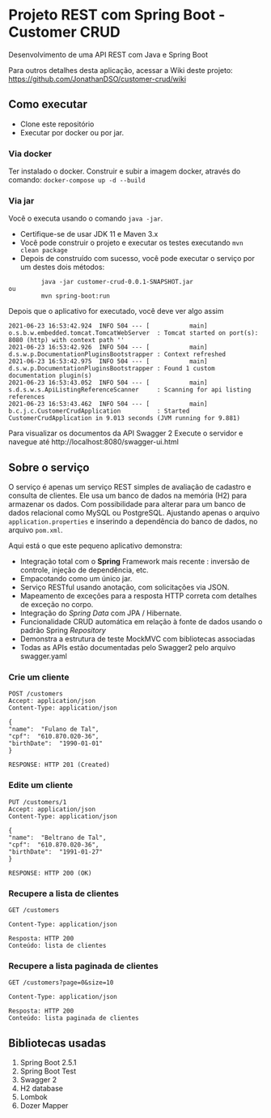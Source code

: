 # Projeto REST com Spring Boot - Customer CRUD

Desenvolvimento de uma API REST com Java e Spring Boot

Para outros detalhes desta aplicação, acessar a Wiki deste projeto:
https://github.com/JonathanDSO/customer-crud/wiki


## Como executar

- Clone este repositório
- Executar por docker ou por jar.

### Via docker

Ter instalado o docker.
Construir e subir a imagem docker, através do comando:
`docker-compose up -d --build`

### Via jar
Você o executa usando o comando `java -jar`.

- Certifique-se de usar JDK 11 e Maven 3.x
- Você pode construir o projeto e executar os testes executando `mvn clean package`
- Depois de construído com sucesso, você pode executar o serviço por um destes dois métodos:

```
         java -jar customer-crud-0.0.1-SNAPSHOT.jar
ou
         mvn spring-boot:run
```

Depois que o aplicativo for executado, você deve ver algo assim

```
2021-06-23 16:53:42.924  INFO 504 --- [           main] o.s.b.w.embedded.tomcat.TomcatWebServer  : Tomcat started on port(s): 8080 (http) with context path ''
2021-06-23 16:53:42.926  INFO 504 --- [           main] d.s.w.p.DocumentationPluginsBootstrapper : Context refreshed
2021-06-23 16:53:42.975  INFO 504 --- [           main] d.s.w.p.DocumentationPluginsBootstrapper : Found 1 custom documentation plugin(s)
2021-06-23 16:53:43.052  INFO 504 --- [           main] s.d.s.w.s.ApiListingReferenceScanner     : Scanning for api listing references
2021-06-23 16:53:43.462  INFO 504 --- [           main] b.c.j.c.CustomerCrudApplication          : Started CustomerCrudApplication in 9.013 seconds (JVM running for 9.881)
```

Para visualizar os documentos da API Swagger 2
Execute o servidor e navegue até http://localhost:8080/swagger-ui.html

## Sobre o serviço

O serviço é apenas um serviço REST simples de avaliação de cadastro e consulta de clientes. Ele usa um banco de dados na memória (H2) para armazenar os dados. Com possibilidade para alterar para um banco de dados relacional como MySQL ou PostgreSQL. Ajustando apenas o arquivo `application.properties` e inserindo a dependência do banco de dados, no arquivo  `pom.xml`.

Aqui está o que este pequeno aplicativo demonstra:

-   Integração total com o **Spring** Framework mais recente : inversão de controle, injeção de dependência, etc.
-   Empacotando como um único jar. 
-   Serviço RESTful usando anotação, com solicitações via JSON.
-   Mapeamento de exceções para a resposta HTTP correta com detalhes de exceção no corpo.
-   Integração do _Spring Data_ com JPA / Hibernate.
-   Funcionalidade CRUD automática em relação à fonte de dados usando o padrão Spring _Repository_
-   Demonstra a estrutura de teste MockMVC com bibliotecas associadas
-   Todas as APIs estão documentadas pelo Swagger2 pelo arquivo swagger.yaml

### Crie um cliente

```
POST /customers
Accept: application/json
Content-Type: application/json

{
"name":  "Fulano de Tal",
"cpf":  "610.870.020-36",
"birthDate":  "1990-01-01"
}

RESPONSE: HTTP 201 (Created)
```

### Edite um cliente

```
PUT /customers/1
Accept: application/json
Content-Type: application/json

{
"name":  "Beltrano de Tal",
"cpf":  "610.870.020-36",
"birthDate":  "1991-01-27"
}

RESPONSE: HTTP 200 (OK)
```

### Recupere a lista de clientes

```
GET /customers

Content-Type: application/json

Resposta: HTTP 200
Conteúdo: lista de clientes
```

### Recupere a lista paginada de clientes

```
GET /customers?page=0&size=10

Content-Type: application/json

Resposta: HTTP 200
Conteúdo: lista paginada de clientes
```

## Bibliotecas usadas

 1. Spring Boot 2.5.1 
 2. Spring Boot Test
 3. Swagger 2 
 4. H2 database
 5. Lombok
 6. Dozer Mapper
